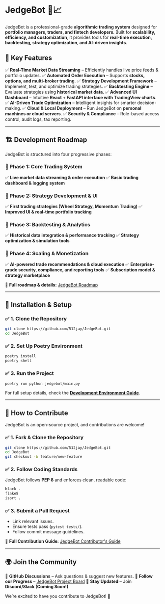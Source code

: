 # JedgeBot 🚀📈

JedgeBot is a professional-grade **algorithmic trading system** designed for **portfolio managers, traders, and fintech developers**. Built for **scalability, efficiency, and customization**, it provides tools for **real-time execution, backtesting, strategy optimization, and AI-driven insights**.

## 📌 **Key Features**
✅ **Real-Time Market Data Streaming** – Efficiently handles live price feeds & portfolio updates.
✅ **Automated Order Execution** – Supports **stocks, options, and multi-broker trading**.
✅ **Strategy Development Framework** – Implement, test, and optimize trading strategies.
✅ **Backtesting Engine** – Evaluate strategies using **historical market data**.
✅ **Advanced UI Dashboard** – Intuitive **React + FastAPI interface with TradingView charts**.
✅ **AI-Driven Trade Optimization** – Intelligent insights for smarter decision-making.
✅ **Cloud & Local Deployment** – Run JedgeBot on **personal machines or cloud servers**.
✅ **Security & Compliance** – Role-based access control, audit logs, tax reporting.

---

## 🏗 **Development Roadmap**
JedgeBot is structured into four progressive phases:

### **🔹 Phase 1: Core Trading System**
✅ **Live market data streaming & order execution**
✅ **Basic trading dashboard & logging system**

### **🔹 Phase 2: Strategy Development & UI**
✅ **First trading strategies (Wheel Strategy, Momentum Trading)**
✅ **Improved UI & real-time portfolio tracking**

### **🔹 Phase 3: Backtesting & Analytics**
✅ **Historical data integration & performance tracking**
✅ **Strategy optimization & simulation tools**

### **🔹 Phase 4: Scaling & Monetization**
✅ **AI-powered trade recommendations & cloud execution**
✅ **Enterprise-grade security, compliance, and reporting tools**
✅ **Subscription model & strategy marketplace**

🚀 **Full roadmap & details:** [JedgeBot Roadmap](https://github.com/512jay/JedgeBot/wiki/JedgeBot-Roadmap)

---

## 📌 **Installation & Setup**

### ✅ **1. Clone the Repository**
```sh
git clone https://github.com/512jay/JedgeBot.git
cd JedgeBot
```

### ✅ **2. Set Up Poetry Environment**
```sh
poetry install
poetry shell
```

### ✅ **3. Run the Project**
```sh
poetry run python jedgebot/main.py
```

For full setup details, check the **[Development Environment Guide](https://github.com/512jay/JedgeBot/wiki/Development-Environment-Setup)**.

---

## 🎯 **How to Contribute**
JedgeBot is an open-source project, and contributions are welcome!

### ✅ **1. Fork & Clone the Repository**
```sh
git clone https://github.com/512jay/JedgeBot.git
cd JedgeBot
git checkout -b feature/new-feature
```

### ✅ **2. Follow Coding Standards**
JedgeBot follows **PEP 8** and enforces clean, readable code:
```sh
black .
flake8
isort .
```

### ✅ **3. Submit a Pull Request**
- Link relevant issues.
- Ensure tests pass (`pytest tests/`).
- Follow commit message guidelines.

📌 **Full Contribution Guide:** [JedgeBot Contributor's Guide](https://github.com/512jay/JedgeBot/wiki/Contributors-Guide)

---

## 🌍 **Join the Community**
🔹 **GitHub Discussions** – Ask questions & suggest new features.
🔹 **Follow our Progress** – [JedgeBot Project Board](https://github.com/512jay/JedgeBot/projects)
🔹 **Stay Updated** – Join **Discord/Slack (Coming Soon!)**

We’re excited to have you contribute to JedgeBot! 🚀


